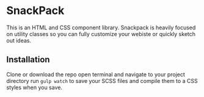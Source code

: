 # SnackPack

This is an HTML and CSS component library. Snackpack is heavily focused on utility classes so you can fully customize your webiste or quickly sketch out ideas. 

## Installation

Clone or download the repo open terminal and navigate to your project directory run ```gulp watch``` to save your SCSS files and compile them to a CSS styles when you save. 
